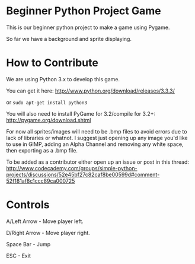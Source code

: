 Beginner Python Project Game
============================

This is our beginner python project to make a game using Pygame.

So far we have a background and sprite displaying.

How to Contribute
=================
We are using Python 3.x to develop this game.

You can get it here: http://www.python.org/download/releases/3.3.3/

or ```sudo apt-get install python3```

You will also need to install PyGame for 3.2/compile for 3.2+: http://pygame.org/download.shtml

For now all sprites/images will need to be .bmp files to avoid
errors due to lack of libraries or whatnot. I suggest just opening
up any image you'd like to use in GIMP, adding an Alpha Channel
and removing any white space, then exporting as a .bmp file.

To be added as a contributor either open up an issue or post in this thread: http://www.codecademy.com/groups/simple-python-projects/discussions/52e45bf27c82caf8be00599d#comment-52f181af8c1ccc89ca000725

Controls
==========
A/Left Arrow - Move player left.

D/Right Arrow - Move player right.

Space Bar - Jump

ESC - Exit

